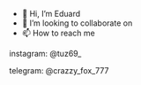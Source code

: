 - 👋 Hi, I’m Eduard
- 💞️ I’m looking to collaborate on 
- 📫 How to reach me  

instagram: @tuz69_

telegram: @crazzy_fox_777

